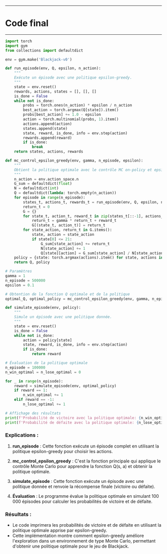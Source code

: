 --------------------------
# Code final
--------------------------

```python
import torch
import gym
from collections import defaultdict

env = gym.make('Blackjack-v0')

def run_episode(env, Q, epsilon, n_action):
    """
    Exécute un épisode avec une politique epsilon-greedy.
    """
    state = env.reset()
    rewards, actions, states = [], [], []
    is_done = False
    while not is_done:
        probs = torch.ones(n_action) * epsilon / n_action
        best_action = torch.argmax(Q[state]).item()
        probs[best_action] += 1.0 - epsilon
        action = torch.multinomial(probs, 1).item()
        actions.append(action)
        states.append(state)
        state, reward, is_done, info = env.step(action)
        rewards.append(reward)
        if is_done:
            break
    return states, actions, rewards

def mc_control_epsilon_greedy(env, gamma, n_episode, epsilon):
    """
    Obtient la politique optimale avec le contrôle MC on-policy et epsilon-greedy.
    """
    n_action = env.action_space.n
    G_sum = defaultdict(float)
    N = defaultdict(int)
    Q = defaultdict(lambda: torch.empty(n_action))
    for episode in range(n_episode):
        states_t, actions_t, rewards_t = run_episode(env, Q, epsilon, n_action)
        return_t = 0
        G = {}
        for state_t, action_t, reward_t in zip(states_t[::-1], actions_t[::-1], rewards_t[::-1]):
            return_t = gamma * return_t + reward_t
            G[(state_t, action_t)] = return_t
        for state_action, return_t in G.items():
            state, action = state_action
            if state[0] <= 21:
                G_sum[state_action] += return_t
                N[state_action] += 1
                Q[state][action] = G_sum[state_action] / N[state_action]
    policy = {state: torch.argmax(actions).item() for state, actions in Q.items()}
    return Q, policy

# Paramètres
gamma = 1
n_episode = 500000
epsilon = 0.1

# Obtention de la fonction Q optimale et de la politique
optimal_Q, optimal_policy = mc_control_epsilon_greedy(env, gamma, n_episode, epsilon)

def simulate_episode(env, policy):
    """
    Simule un épisode avec une politique donnée.
    """
    state = env.reset()
    is_done = False
    while not is_done:
        action = policy[state]
        state, reward, is_done, info = env.step(action)
        if is_done:
            return reward

# Évaluation de la politique optimale
n_episode = 100000
n_win_optimal = n_lose_optimal = 0

for _ in range(n_episode):
    reward = simulate_episode(env, optimal_policy)
    if reward == 1:
        n_win_optimal += 1
    elif reward == -1:
        n_lose_optimal += 1

# Affichage des résultats
print(f'Probabilité de victoire avec la politique optimale: {n_win_optimal / n_episode}')
print(f'Probabilité de défaite avec la politique optimale: {n_lose_optimal / n_episode}')
```

### Explications :

1. **run_episode** : Cette fonction exécute un épisode complet en utilisant la politique epsilon-greedy pour choisir les actions.

2. **mc_control_epsilon_greedy** : C'est la fonction principale qui applique le contrôle Monte Carlo pour apprendre la fonction Q(s, a) et obtenir la politique optimale.

3. **simulate_episode** : Cette fonction exécute un épisode avec une politique donnée et renvoie la récompense finale (victoire ou défaite).

4. **Évaluation** : Le programme évalue la politique optimale en simulant 100 000 épisodes pour calculer les probabilités de victoire et de défaite.

### Résultats :

- Le code imprimera les probabilités de victoire et de défaite en utilisant la politique optimale apprise par epsilon-greedy.
- Cette implémentation montre comment epsilon-greedy améliore l'exploration dans un environnement de type Monte Carlo, permettant d'obtenir une politique optimale pour le jeu de Blackjack.

